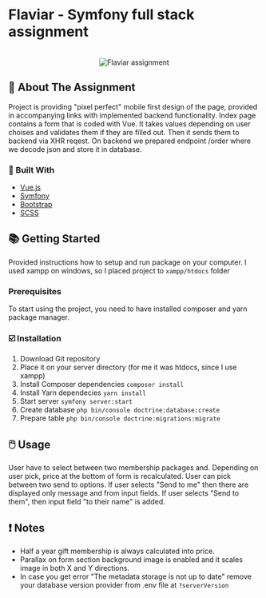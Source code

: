 # Flaviar - Symfony full stack assignment

<!-- PROJECT LOGO -->
<br />
<div align="center">
   <img src="https://i.imgur.com/eZgC40z.jpg" alt="Flaviar assignment">
</div>



<!-- ABOUT THE PROJECT -->
## 📝 About The Assignment

Project is providing "pixel perfect" mobile first design of the page, provided in
accompanying links with implemented backend functionality. Index page contains a form that is coded with Vue. It takes values depending on user choises and validates them if they are filled out. Then it sends them to backend via XHR reqest. On backend we prepared endpoint /order where we decode json and store it in database.



### 🧰 Built With

* [Vue.js](https://vuejs.org/)
* [Symfony](https://symfony.com/)
* [Bootstrap](https://getbootstrap.com)
* [SCSS](https://sass-lang.com/)



<!-- GETTING STARTED -->
## 📚 Getting Started

Provided instructions how to setup and run package on your computer. I used xampp on windows, so I placed project to ```xampp/htdocs``` folder

### Prerequisites

To start using the project, you need to have installed composer and yarn package manager.


### ☑️ Installation

1. Download Git repository
2. Place it on your server directory (for me it was htdocs, since I use xampp)
3. Install Composer dependencies ```composer install```
4. Install Yarn dependecies ```yarn install```
5. Start server ```symfony server:start```
6. Create database ```php bin/console doctrine:database:create```
7. Prepare table ```php bin/console doctrine:migrations:migrate```



<!-- USAGE EXAMPLES -->
## 🖱️ Usage

User have to select between two membership packages and. Depending on user pick, price at the bottom of form is recalculated. 
User can pick between two send to options. If user selects "Send to me" then there are displayed only message and from input fields. If user selects "Send to them", then input field "to their name" is added. 



<!-- Notes -->
## ❗ Notes

- Half a year gift membership is always calculated into price.
- Parallax on form section background image is enabled and it scales image in both X and Y directions.
- In case you get error "The metadata storage is not up to date" remove your database version provider from  .env file at ```?serverVersion```

